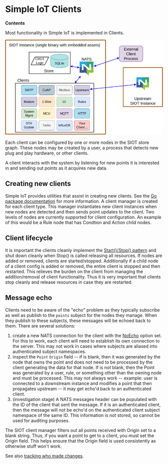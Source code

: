 # Simple IoT Clients

**Contents**

<!-- toc -->

Most functionality in Simple IoT is implemented in Clients.

![app-arch](images/arch-app.png)

Each client can be configured by one or more nodes in the SIOT store graph.
These nodes may be created by a user, a process that detects new plug and play
hardware, or other clients.

A client interacts with the system by listening for new points it is interested
in and sending out points as it acquires new data.

## Creating new clients

Simple IoT provides utilities that assist in creating new clients. See the
[Go package documentation](https://pkg.go.dev/github.com/simpleiot/simpleiot/client)
for more information. A client manager is created for each client type. This
manager instantiates new client instances when new nodes are detected and then
sends point updates to the client. Two levels of nodes are currently supported
for client configuration. An example of this would be a Rule node that has
Condtion and Action child nodes.

## Client lifecycle

It is important the clients cleanly implement the
[Start()/Stop() pattern](architecture-app.md#application-lifecycle) and shut
down cleanly when Stop() is called releasing all resources. If nodes are added
or removed, clients are started/stopped. Additionally if a child node of a
client config is added or removed, the entire client is stopped and then
restarted. This relieves the burden on the client from managing the
addition/removal of client functionality. Thus it is very important that clients
stop cleanly and release resources in case they are restarted.

## Message echo

Clients need to be aware of the "echo" problem as they typically subscribe as
well as publish to the `points` subject for the nodes they manage. When they
publish to these subjects, these messages will be echoed back to them. There are
several solutions:

1. create a new NATS connection for the client with the
   [NoEcho](https://docs.nats.io/using-nats/developer/connecting/noecho) option
   set. For this to work, each client will need to establish its own connection
   to the server. This may not work in cases where subjects are aliased into
   authenticated subject namespaces.
2. inspect the `Point` `Origin` field -- if is blank, then it was generated by
   the node that owns the point and does not need to be processed by the client
   generating the data for that node. If is not blank, then the Point was
   generated by a user, rule, or something other than the owning node and must
   be processed. This may not always work -- example: user is connected to a
   downstream instance and modifies a point that then propagates upstream -- it
   may get echo'd back to an authenticated client.
3. (investigation stage) A NATS messages header can be populated with the ID of
   the client that sent the message. If it is an authenticated client, then the
   message will not be echo'd on the authenticated client subject namespace of
   the same ID. This information is not stored, so cannot be used for auditing
   purposes.

The SIOT client manager filters out all points received with Origin set to a
blank string. Thus, if you want a point to get to a client, you must set the
Origin field. This helps ensure that the Origin field is used consistently as
otherwise stuff won't work.

See also [tracking who made changes](data.md#tracking-who-made-changes).
